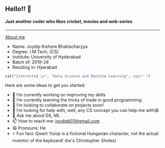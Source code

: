 ## Hello!! 👋
#### Just another coder who likes cricket, movies and web-series

------------------------

<!--
**joydipb01/joydipb01** is a ✨ _special_ ✨ repository because its `README.md` (this file) appears on your GitHub profile. -->

<p style="text-decoration:underline;">About me</p>
<ul>
  <li>Name: Joydip Kishore Bhattacharyya
  <li>Degree: I.M.Tech. (CS)
  <li>Institute: University of Hyderabad
  <li>Batch of: 2019-24
  <li>Residing in: Hyerabad
</ul>

```r
cat("Interested in", "Data Science and Machine Learning", sep=" ")
```

Here are some ideas to get you started:

- 🔭 I’m currently working on improving my skills
- 🌱 I’m currently learning the tricks of trade in good programming
- 👯 I’m looking to collaborate on projects soon!
- 🤔 I’m looking for help with, well, any CS concept you can help me with😄
- 💬 Ask me about DS, ML
- 📫 How to reach me: joydipb01@gmail.com
- 😄 Pronouns: He
- ⚡ Fun fact: Qwert Yuiop is a fictional Hungarian character, not the actual inventor of the keyboard! (he's Christopher Sholes)

